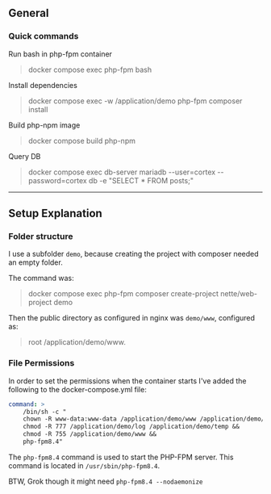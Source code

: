 ## General


### Quick commands

Run bash in php-fpm container

> docker compose exec php-fpm bash

Install dependencies
> docker compose exec -w /application/demo php-fpm composer install

Build php-npm image
> docker compose build php-npm

Query DB
> docker compose exec db-server mariadb --user=cortex --password=cortex db -e "SELECT * FROM posts;"


---------



## Setup Explanation

### Folder structure

I use a subfolder `demo`, because creating the project with composer needed an empty folder.

The command was:
> docker compose exec php-fpm composer create-project nette/web-project demo

Then the public directory as configured in nginx was `demo/www`, configured as:
> root /application/demo/www.

### File Permissions

In order to set the permissions when the container starts I've added the following to the docker-compose.yml file:

```yml
command: >
    /bin/sh -c "
    chown -R www-data:www-data /application/demo/www /application/demo/log /application/demo/temp &&
    chmod -R 777 /application/demo/log /application/demo/temp &&
    chmod -R 755 /application/demo/www &&
    php-fpm8.4"
```

The `php-fpm8.4` command is used to start the PHP-FPM server. This command is located in `/usr/sbin/php-fpm8.4`.

BTW, Grok though it might need `php-fpm8.4 --nodaemonize`